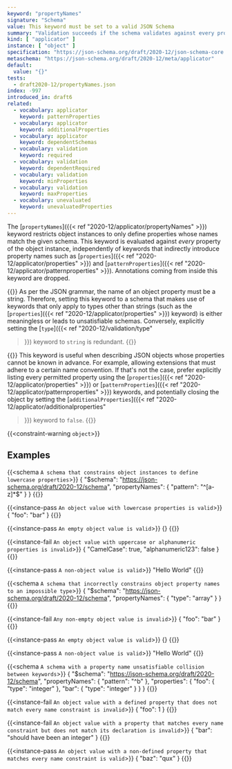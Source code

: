 ```yaml
---
keyword: "propertyNames"
signature: "Schema"
value: This keyword must be set to a valid JSON Schema
summary: "Validation succeeds if the schema validates against every property name in the instance."
kind: [ "applicator" ]
instance: [ "object" ]
specification: "https://json-schema.org/draft/2020-12/json-schema-core.html#section-10.3.2.4"
metaschema: "https://json-schema.org/draft/2020-12/meta/applicator"
default:
  value: "{}"
tests:
  - draft2020-12/propertyNames.json
index: -997
introduced_in: draft6
related:
  - vocabulary: applicator
    keyword: patternProperties
  - vocabulary: applicator
    keyword: additionalProperties
  - vocabulary: applicator
    keyword: dependentSchemas
  - vocabulary: validation
    keyword: required
  - vocabulary: validation
    keyword: dependentRequired
  - vocabulary: validation
    keyword: minProperties
  - vocabulary: validation
    keyword: maxProperties
  - vocabulary: unevaluated
    keyword: unevaluatedProperties
---
```


The [`propertyNames`]({{< ref "2020-12/applicator/propertyNames" >}}) keyword restricts
object instances to only define properties whose names match the given schema.
This keyword is evaluated against _every_ property of the object instance,
independently of keywords that indirectly introduce property names such as
[`properties`]({{< ref "2020-12/applicator/properties" >}}) and
[`patternProperties`]({{< ref "2020-12/applicator/patternproperties" >}}).
Annotations coming from inside this keyword are dropped.

{{<common-pitfall>}} As per the JSON grammar, the name of an object property
must be a string. Therefore, setting this keyword to a schema that makes use of
keywords that only apply to types other than strings (such as the
[`properties`]({{< ref "2020-12/applicator/properties" >}}) keyword) is either
meaningless or leads to unsatisfiable schemas. Conversely, explicitly setting
the [`type`]({{< ref "2020-12/validation/type"
>}}) keyword to `string` is redundant.
{{</common-pitfall>}}

{{<best-practice>}} This keyword is useful when describing JSON objects whose
properties cannot be known in advance. For example, allowing extensions that
must adhere to a certain name convention. If that's not the case, prefer
explicitly listing every permitted property using the [`properties`]({{< ref
"2020-12/applicator/properties" >}}) or [`patternProperties`]({{< ref
"2020-12/applicator/patternproperties" >}}) keywords, and potentially closing
the object by setting the [`additionalProperties`]({{< ref
"2020-12/applicator/additionalproperties"
>}}) keyword to `false`.  {{</best-practice>}}

{{<constraint-warning `object`>}}

## Examples

{{<schema `A schema that constrains object instances to define lowercase properties`>}}
{
  "$schema": "https://json-schema.org/draft/2020-12/schema",
  "propertyNames": { "pattern": "^[a-z]*$" }
}
{{</schema>}}

{{<instance-pass `An object value with lowercase properties is valid`>}}
{ "foo": "bar" }
{{</instance-pass>}}

{{<instance-pass `An empty object value is valid`>}}
{}
{{</instance-pass>}}

{{<instance-fail `An object value with uppercase or alphanumeric properties is invalid`>}}
{ "CamelCase": true, "alphanumeric123": false }
{{</instance-fail>}}

{{<instance-pass `A non-object value is valid`>}}
"Hello World"
{{</instance-pass>}}

{{<schema `A schema that incorrectly constrains object property names to an impossible type`>}}
{
  "$schema": "https://json-schema.org/draft/2020-12/schema",
  "propertyNames": { "type": "array" }
}
{{</schema>}}

{{<instance-fail `Any non-empty object value is invalid`>}}
{ "foo": "bar" }
{{</instance-fail>}}

{{<instance-pass `An empty object value is valid`>}}
{}
{{</instance-pass>}}

{{<instance-pass `A non-object value is valid`>}}
"Hello World"
{{</instance-pass>}}

{{<schema `A schema with a property name unsatisfiable collision between keywords`>}}
{
  "$schema": "https://json-schema.org/draft/2020-12/schema",
  "propertyNames": { "pattern": "^b" },
  "properties": {
    "foo": { "type": "integer" },
    "bar": { "type": "integer" }
  }
}
{{</schema>}}

{{<instance-fail `An object value with a defined property that does not match every name constraint is invalid`>}}
{ "foo": 1 }
{{</instance-fail>}}

{{<instance-fail `An object value with a property that matches every name constraint but does not match its declaration is invalid`>}}
{ "bar": "should have been an integer" }
{{</instance-fail>}}

{{<instance-pass `An object value with a non-defined property that matches every name constraint is valid`>}}
{ "baz": "qux" }
{{</instance-pass>}}
